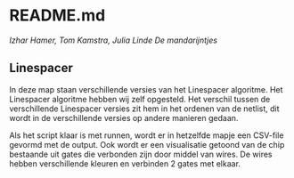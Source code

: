 # README.md
*Izhar Hamer, Tom Kamstra, Julia Linde*
*De mandarijntjes*

## Linespacer
In deze map staan verschillende versies van het Linespacer algoritme. Het Linespacer algoritme hebben wij zelf opgesteld. Het verschil tussen de verschillende Linespacer versies zit hem in het ordenen van de netlist, dit wordt in de verschillende versies op andere manieren gedaan.

Als het script klaar is met runnen, wordt er in hetzelfde mapje een CSV-file gevormd met de output. Ook wordt er een visualisatie getoond van de chip bestaande uit gates die verbonden zijn door middel van wires. De wires hebben verschillende kleuren en verbinden 2 gates met elkaar.

